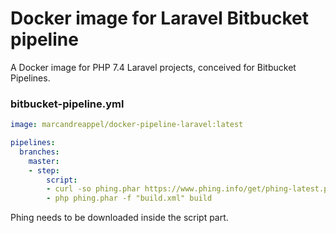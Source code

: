 # Docker image for Laravel Bitbucket pipeline

A Docker image for PHP 7.4 Laravel projects, conceived for Bitbucket Pipelines.

### bitbucket-pipeline.yml

```yaml
image: marcandreappel/docker-pipeline-laravel:latest

pipelines:
  branches:
    master:
    - step:
        script:
        - curl -so phing.phar https://www.phing.info/get/phing-latest.phar
        - php phing.phar -f "build.xml" build
```

Phing needs to be downloaded inside the script part.
